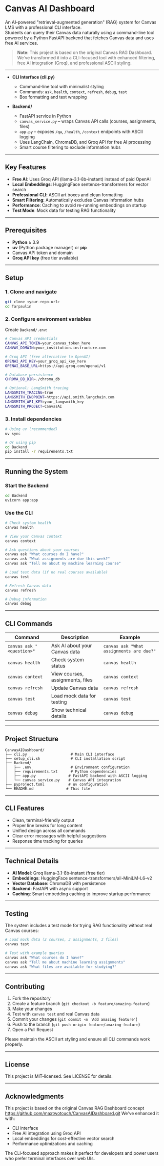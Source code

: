 # Canvas AI Dashboard

An AI-powered "retrieval-augmented generation" (RAG) system for Canvas LMS with a professional CLI interface.  
Students can query their Canvas data naturally using a command-line tool powered by a Python FastAPI backend that fetches Canvas data and uses free AI services.

> **Note**: This project is based on the original Canvas RAG Dashboard. We've transformed it into a CLI-focused tool with enhanced filtering, free AI integration (Groq), and professional ASCII styling.

---


- **CLI Interface (cli.py)**  
  - Command-line tool with minimalist styling
  - Commands: `ask`, `health`, `context`, `refresh`, `debug`, `test`
  - Box formatting and text wrapping

- **Backend/**  
  - FastAPI service in Python  
  - `canvas_service.py` – wraps Canvas API calls (courses, assignments, files)  
  - `app.py` – exposes `/qa`, `/health`, `/context` endpoints with ASCII logging
  - Uses LangChain, ChromaDB, and Groq API for free AI processing
  - Smart course filtering to exclude information hubs
---

## Key Features

- **Free AI**: Uses Groq API (llama-3.1-8b-instant) instead of paid OpenAI
- **Local Embeddings**: HuggingFace sentence-transformers for vector search
- **Professional CLI**: ASCII art boxes and clean formatting
- **Smart Filtering**: Automatically excludes Canvas information hubs
- **Performance**: Caching to avoid re-running embeddings on startup
- **Test Mode**: Mock data for testing RAG functionality

---

## Prerequisites

- **Python** ≥ 3.9  
- **uv** (Python package manager) or **pip**
- Canvas API token and domain  
- **Groq API key** (free tier available)

---

## Setup

### 1. Clone and navigate

```bash
git clone <your-repo-url>
cd Tarpaulin
```

### 2. Configure environment variables

Create `Backend/.env`:

```bash
# Canvas API credentials
CANVAS_API_TOKEN=your_canvas_token_here
CANVAS_DOMAIN=your_institution.instructure.com

# Groq API (free alternative to OpenAI)
OPENAI_API_KEY=your_groq_api_key_here
OPENAI_BASE_URL=https://api.groq.com/openai/v1

# Database persistence
CHROMA_DB_DIR=./chroma_db

# Optional: LangSmith tracing
LANGSMITH_TRACING=true
LANGSMITH_ENDPOINT=https://api.smith.langchain.com
LANGSMITH_API_KEY=your_langsmith_key
LANGSMITH_PROJECT=CanvasAI
```

### 3. Install dependencies

```bash
# Using uv (recommended)
uv sync

# Or using pip
cd Backend
pip install -r requirements.txt
```

---

## Running the System

### Start the Backend

```bash
cd Backend
uvicorn app:app
```

### Use the CLI

```bash
# Check system health
canvas health

# View your Canvas context
canvas context

# Ask questions about your courses
canvas ask "What courses do I have?"
canvas ask "What assignments are due this week?"
canvas ask "Tell me about my machine learning course"

# Load test data (if no real courses available)
canvas test

# Refresh Canvas data
canvas refresh

# Debug information
canvas debug
```

---

## CLI Commands

| Command | Description | Example |
|---------|-------------|---------|
| `canvas ask "<question>"` | Ask AI about your Canvas data | `canvas ask "What assignments are due?"` |
| `canvas health` | Check system status | `canvas health` |
| `canvas context` | View courses, assignments, files | `canvas context` |
| `canvas refresh` | Update Canvas data | `canvas refresh` |
| `canvas test` | Load mock data for testing | `canvas test` |
| `canvas debug` | Show technical details | `canvas debug` |

---

## Project Structure

```
CanvasAIDashboard/
├── cli.py                    # Main CLI interface
├── setup_cli.sh              # CLI installation script
├── Backend/
│   ├── .env                  # Environment configuration
│   ├── requirements.txt      # Python dependencies
│   ├── app.py               # FastAPI backend with ASCII logging
│   └── canvas_service.py    # Canvas API integration
├── pyproject.toml           # uv configuration
└── README.md               # This file
```

---

## CLI Features

- Clean, terminal-friendly output
- Proper line breaks for long content  
- Unified design across all commands
- Clear error messages with helpful suggestions
- Response time tracking for queries

---

## Technical Details

- **AI Model**: Groq llama-3.1-8b-instant (free tier)
- **Embeddings**: HuggingFace sentence-transformers/all-MiniLM-L6-v2
- **Vector Database**: ChromaDB with persistence
- **Backend**: FastAPI with async support
- **Caching**: Smart embedding caching to improve startup performance

---

## Testing

The system includes a test mode for trying RAG functionality without real Canvas courses:

```bash
# Load mock data (2 courses, 3 assignments, 3 files)
canvas test

# Test with example queries
canvas ask "What courses do I have?"
canvas ask "Tell me about machine learning assignments" 
canvas ask "What files are available for studying?"
```

---

## Contributing

1. Fork the repository
2. Create a feature branch (`git checkout -b feature/amazing-feature`)
3. Make your changes
4. Test with `canvas test` and real Canvas data
5. Commit your changes (`git commit -m 'Add amazing feature'`)
6. Push to the branch (`git push origin feature/amazing-feature`)
7. Open a Pull Request

Please maintain the ASCII art styling and ensure all CLI commands work properly.

---

## License

This project is MIT-licensed. See LICENSE for details.

---

## Acknowledgments

This project is based on the original Canvas RAG Dashboard concept https://github.com/maxtwotouch/CanvasAIDashboard.git We've enhanced it with:
- CLI interface
- Free AI integration using Groq API
- Local embeddings for cost-effective vector search
- Performance optimizations and caching

The CLI-focused approach makes it perfect for developers and power users who prefer terminal interfaces over web UIs.
